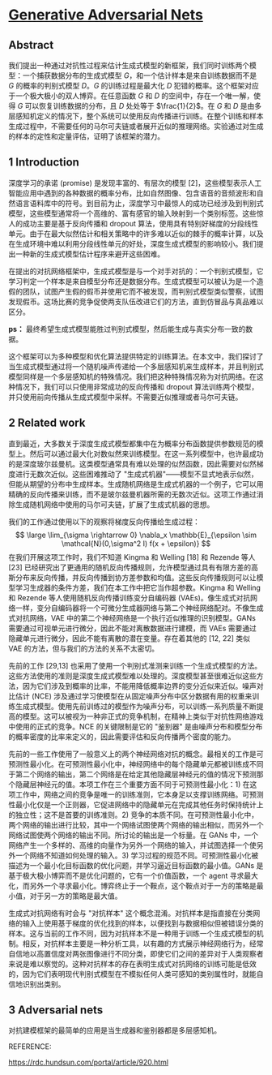 # [Generative Adversarial Nets](https://papers.nips.cc/paper/2014/file/5ca3e9b122f61f8f06494c97b1afccf3-Paper.pdf)

## Abstract

我们提出一种通过对抗性过程来估计生成式模型的新框架，我们同时训练两个模型：一个捕获数据分布的生成式模型 $G$，和一个估计样本是来自训练数据而不是 $G$ 的概率的判别式模型 $D$。$G$ 的训练过程是最大化 $D$ 犯错的概率。这个框架对应于一个极大极小的双人博弈。在任意函数 $G$ 和 $D$ 的空间中，存在一个唯一解，使得 $G$ 可以恢复训练数据的分布，且 $D$ 处处等于 $\frac{1}{2}$。在 $G$ 和 $D$ 是由多层感知机定义的情况下，整个系统可以使用反向传播进行训练。在整个训练和样本生成过程中，不需要任何的马尔可夫链或者展开近似的推理网络。实验通过对生成的样本的定性和定量评估，证明了该框架的潜力。

## 1 Introduction

深度学习的承诺 (promise) 是发现丰富的、有层次的模型 [2]，这些模型表示人工智能应用中遇到的各种数据的概率分布，比如自然图像、包含语音的音频波形和自然语言语料库中的符号。到目前为止，深度学习中最惊人的成功已经涉及到判别式模型，这些模型通常将一个高维的、富有感官的输入映射到一个类别标签。这些惊人的成功主要是基于反向传播和 dropout 算法，使用具有特别好梯度的分段线性单元。由于在最大似然估计和相关策略中的许多难以近似的棘手的概率计算，以及在生成环境中难以利用分段线性单元的好处，深度生成式模型的影响较小。我们提出一种新的生成式模型估计程序来避开这些困难。

在提出的对抗网络框架中，生成式模型是与一个对手对抗的：一个判别式模型，它学习判定一个样本是来自模型分布还是数据分布。生成式模型可以被认为是一个造假的团队，试图产生假的假币并使用它而不被发现，而判别式模型类似警察，试图发现假币。这场比赛的竞争促使两支队伍改进它们的方法，直到仿冒品与真品难以区分。

**ps：** 最终希望生成式模型能胜过判别式模型，然后能生成与真实分布一致的数据。

这个框架可以为多种模型和优化算法提供特定的训练算法。在本文中，我们探讨了当生成式模型通过将一个随机噪声传递给一个多层感知机来生成样本，并且判别式模型同样是一个多层感知机的特殊情况。我们把这种特殊情况称为对抗网络。在这种情况下，我们可以只使用非常成功的反向传播和 dropout 算法训练两个模型，并只使用前向传播从生成式模型中采样。不需要近似推理或者马尔可夫链。

## 2 Related work

直到最近，大多数关于深度生成式模型都集中在为概率分布函数提供参数规范的模型上。然后可以通过最大化对数似然来训练模型。在这一系列模型中，也许最成功的是深度玻尔兹曼机。这类模型通常具有难以处理的似然函数，因此需要对似然梯度进行无数次近似。这些困难推动了 "生成式机器"——模型不显式地表示似然，但能从期望的分布中生成样本。生成随机网络是生成式机器的一个例子，它可以用精确的反向传播来训练，而不是玻尔兹曼机器所需的无数次近似。这项工作通过消除生成随机网络中使用的马尔可夫链，扩展了生成式机器的思想。

我们的工作通过使用以下的观察将梯度反向传播给生成过程：
$$
\large \lim_{\sigma \rightarrow 0} \nabla_x \mathbb{E}_{\epsilon \sim \mathcal{N}(0,\sigma^2 I) f(x + \epsilon)}
$$
在我们开展这项工作时，我们不知道 Kingma 和 Welling [18] 和 Rezende 等人 [23] 已经研究出了更通用的随机反向传播规则，允许模型通过具有有限方差的高斯分布来反向传播，并反向传播到协方差参数和均值。这些反向传播规则可以让模型学习生成器的条件方差，我们在本工作中把它当作超参数。Kingma 和 Welling 和 Rezende 等人使用随机反向传播训练变分自编码器 (VAEs)。像生成式对抗网络一样，变分自编码器将一个可微分生成器网络与第二个神经网络配对。不像生成式对抗网络，VAE 中的第二个神经网络是一个执行近似推理的识别模型。GANs 需要通过可视单元进行微分，因此不能对离散数据进行建模，而 VAEs 需要通过隐藏单元进行微分，因此不能有离散的潜在变量。存在着其他的 [12, 22] 类似 VAE 的方法，但与我们的方法的关系不太密切。

先前的工作 [29,13] 也采用了使用一个判别式准测来训练一个生成式模型的方法。这些方法使用的准则是深度生成式模型难以处理的。深度模型甚至很难近似这些方法，因为它们涉及到概率的比率，不能用降低概率边界的变分近似来近似。噪声对比估计 (NCE) 涉及通过学习使模型在从固定噪声分布中区分数据有用的权重来训练生成式模型。使用先前训练过的模型作为噪声分布，可以训练一系列质量不断提高的模型。这可以被视为一种非正式的竞争机制，在精神上类似于对抗性网络游戏中使用的正式的竞争。NCE 的关键限制是它的 "鉴别器" 是由噪声分布和模型分布的概率密度的比率来定义的，因此需要评估和反向传播两个密度的能力。

先前的一些工作使用了一般意义上的两个神经网络对抗的概念。最相关的工作是可预测性最小化。在可预测性最小化中，神经网络中的每个隐藏单元都被训练成不同于第二个网络的输出，第二个网络是在给定其他隐藏层神经元的值的情况下预测那个隐藏层神经元的值。本项工作在三个重要方面不同于可预测性最小化：1) 在这项工作中，网络之间的竞争是唯一的训练准则，它本身足以支撑训练网络。可预测性最小化仅是一个正则器，它促进网络中的隐藏单元在完成其他任务时保持统计上的独立性；这不是首要的训练准则。2) 竞争的本质不同。在可预测性最小化中，两个网络的输出进行比较，其中一个网络试图使两个网络的输出相似，而另外一个网络试图使两个网络的输出不同。所讨论的输出是一个标量。在 GANs 中，一个网络产生一个多样的、高维的向量作为另外一个网络的输入，并试图选择一个使另外一个网络不知道如何处理的输入。3) 学习过程的规范不同。可预测性最小化被描述为一个最小化目标函数的优化问题，并学习逼近目标函数的最小值。GANs 是基于极大极小博弈而不是优化问题的，它有一个价值函数，一个 agent 寻求最大化，而另外一个寻求最小化。博弈终止于一个鞍点，这个鞍点对于一方的策略是最小值，对于另一方的策略是最大值。

生成式对抗网络有时会与 "对抗样本" 这个概念混淆。对抗样本是指直接在分类网络的输入上使用基于梯度的优化找到的样本，以便找到与数据相似但被错误分类的样本。这与当前的工作不同，因为对抗样本不是一种用于训练一个生成式模型的机制。相反，对抗样本主要是一种分析工具，以有趣的方式展示神经网络行为，经常自信地以高置信度对两张图像进行不同分类，即使它们之间的差异对于人类观察者来说是难以察觉的。这种对抗样本的存在表明生成式对抗网络的训练可能是低效的，因为它们表明现代判别式模型在不模拟任何人类可感知的类别属性时，就能自信地识别出类别。

## 3 Adversarial nets

对抗建模框架的最简单的应用是当生成器和鉴别器都是多层感知机。









REFERENCE:

https://rdc.hundsun.com/portal/article/920.html
